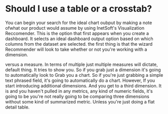 # Should I use a table or a crosstab?

 You can begin your search for the ideal chart oubput by making a note ofwhat our product would assume by using InetSoft's Visualization Reccomender. This is the option that first appears when you create a dashboard. It selects an ideal dashboard output option based on which columns from the dataset are selected. the first thing is that the wizard Recommender will look to take whether or not you're working with a dimension.

versus a measure. In terms of multiple just multiple measures will dictate, default thing. It tries to show you. So if you grab just a dimension it's going to automatically look to Grab you a chart. So if you're just grabbing a simple text phrased field, it's going to automatically do a chart. However, If you start introducing additional dimensions. And you get to a third dimension. It is and you haven't pulled in any metrics, any kind of numeric fields, it's going to be you're not really going to be comparing three dimensions without some kind of summarized metric. Unless you're just doing a flat detail table.
